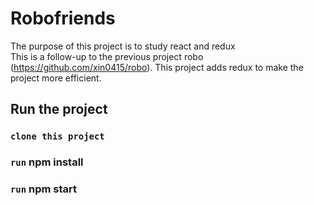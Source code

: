 # Robofriends
The purpose of this project is to study react and redux<br/>
This is a follow-up to the previous project robo (https://github.com/xin0415/robo). This project adds redux to make the project more efficient.

## Run the project

### `clone this project`

### `run` npm install

### `run` npm start
